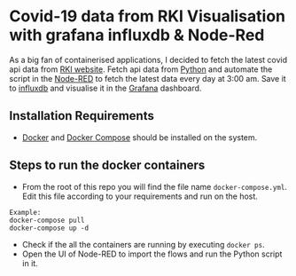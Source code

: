 # Covid-19 data from RKI Visualisation with grafana influxdb & Node-Red

As a big fan of containerised applications, I decided to fetch the latest covid api data from [RKI website](https://npgeo-corona-npgeo-de.hub.arcgis.com/datasets/917fc37a709542548cc3be077a786c17_0/api). Fetch api data from [Python](https://www.python.org/) and automate the script in the [Node-RED](https://nodered.org/) to fetch the latest data every day at 3:00 am.
Save it to [influxdb](https://www.influxdata.com/) and visualise it in the [Grafana](https://grafana.com/) dashboard.

## Installation Requirements
- [Docker](https://docs.docker.com/engine/install/) and [Docker Compose](https://docs.docker.com/compose/install/) should be installed on the system.

## Steps to run the docker containers
- From the root of this repo you will find the file name `docker-compose.yml`. Edit this file according to your requirements and run on the host.
```
Example:
docker-compose pull
docker-compose up -d
```
- Check if the all the containers are running by executing `docker ps`.
- Open the UI of Node-RED to import the flows and run the Python script in it.
